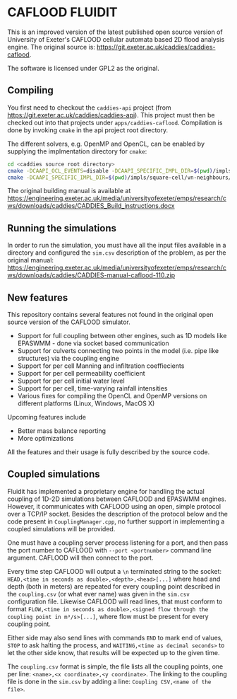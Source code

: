 # CAFLOOD FLUIDIT

This is an improved version of the latest published open source version of University of Exeter's CAFLOOD cellular automata
based 2D flood analysis engine. The original source is: https://git.exeter.ac.uk/caddies/caddies-caflood.

The software is licensed under GPL2 as the original.

## Compiling

You first need to checkout the `caddies-api` project (from https://git.exeter.ac.uk/caddies/caddies-api). This project
must then be checked out into that projects under `apps/caddies-caflood`.
Compilation is done by invoking `cmake` in the api project root directory.

The different solvers, e.g. OpenMP and OpenCL, can be enabled by supplying the implmentation directory for `cmake`:

```bash
cd <caddies source root directory>
cmake -DCAAPI_OCL_EVENTS=disable -DCAAPI_SPECIFIC_IMPL_DIR=$(pwd)/impls/square-cell/vn-neighbours/1-levels/opencl -B build-opencl
cmake -DCAAPI_SPECIFIC_IMPL_DIR=$(pwd)/impls/square-cell/vn-neighbours/1-levels/openmp -B build-openmp
```

The original building manual is available at https://engineering.exeter.ac.uk/media/universityofexeter/emps/research/cws/downloads/caddies/CADDIES_Build_instructions.docx

## Running the simulations

In order to run the simulation, you must have all the input files available in a directory and configured the `sim.csv`
description of the problem, as per the original manual:
https://engineering.exeter.ac.uk/media/universityofexeter/emps/research/cws/downloads/caddies/CADDIES-manual-caflood-110.zip

## New features

This repository contains several features not found in the original open source version of the CAFLOOD simulator.
 * Support for full coupling between other engines, such as 1D models like EPASWMM - done via socket based communication
 * Support for culverts connecting two points in the model (i.e. pipe like structures) via the coupling engine
 * Support for per cell Manning and infiltration coeffiecients
 * Support for per cell permeability coefficient
 * Support for per cell initial water level
 * Support for per cell, time-varying rainfall intensities
 * Various fixes for compiling the OpenCL and OpenMP versions on different platforms (Linux, Windows, MacOS X)

Upcoming features include
 * Better mass balance reporting
 * More optimizations

All the features and their usage is fully described by the source code.

## Coupled simulations

Fluidit has implemented a proprietary engine for handling the actual coupling of 1D-2D simulations between CAFLOOD and
EPASWMM engines. However, it communicates with CAFLOOD using an open, simple protocol over a TCP/IP socket. Besides
the description of the protocol below and the code present in `CouplingManager.cpp`, no further support in implementing
a coupled simulations will be provided.

One must have a coupling server process listening for a port, and then pass the port number to CAFLOOD with
`--port <portnumber>` command line argument. CAFLOOD will then connect to the port.

Every time step CAFLOOD will output a `\n` terminated string to the socket:
`HEAD,<time in seconds as double>,<depth>,<head>[...]` where head and depth (both in meters) are repeated for every coupling point
described in the `coupling.csv` (or what ever name) was given in the `sim.csv` configuration file. Likewise CAFLOOD will read
lines, that must conform to format `FLOW,<time in seconds as double>,<signed flow through the coupling point in m³/s>[...]`,
where flow must be present for every coupling point.

Either side may also send lines with commands `END` to mark end of values, `STOP` to ask halting the process, and
`WAITING,<time as decimal seconds>` to let the other side know, that results will be expected up to the given time.

The `coupling.csv` format is simple, the file lists all the coupling points, one per line: `<name>,<x coordinate>,<y coordinate>`.
The linking to the coupling file is done in the `sim.csv` by adding a line: `Coupling CSV,<name of the file>`.
